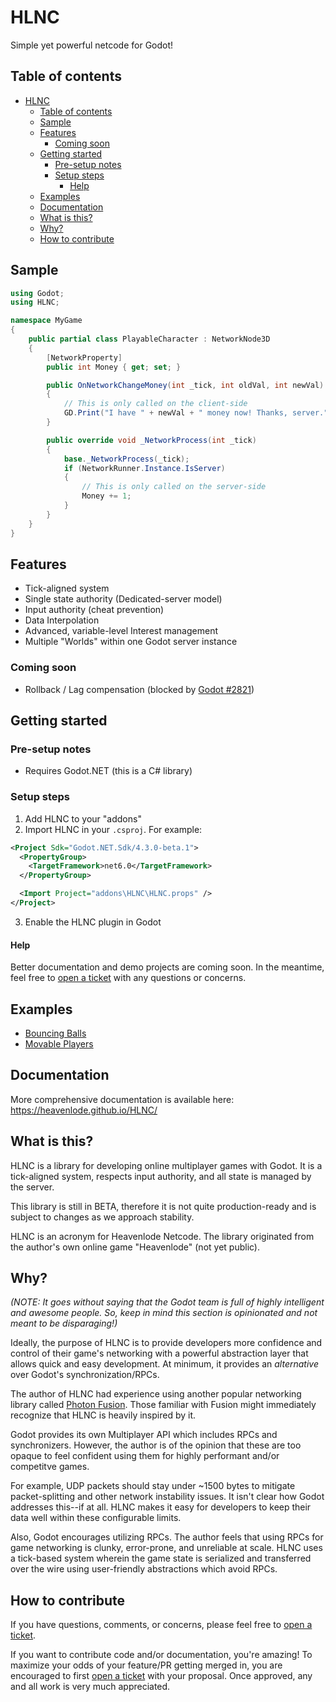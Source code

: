 # HLNC

Simple yet powerful netcode for Godot!

## Table of contents
- [HLNC](#hlnc)
  - [Table of contents](#table-of-contents)
  - [Sample](#sample)
  - [Features](#features)
    - [Coming soon](#coming-soon)
  - [Getting started](#getting-started)
    - [Pre-setup notes](#pre-setup-notes)
    - [Setup steps](#setup-steps)
      - [Help](#help)
  - [Examples](#examples)
  - [Documentation](#documentation)
  - [What is this?](#what-is-this)
  - [Why?](#why)
  - [How to contribute](#how-to-contribute)

## Sample

```cs
using Godot;
using HLNC;

namespace MyGame
{
	public partial class PlayableCharacter : NetworkNode3D
	{
		[NetworkProperty]
		public int Money { get; set; }

		public OnNetworkChangeMoney(int _tick, int oldVal, int newVal)
		{
			// This is only called on the client-side
			GD.Print("I have " + newVal + " money now! Thanks, server.");
		}

		public override void _NetworkProcess(int _tick)
		{
			base._NetworkProcess(_tick);
			if (NetworkRunner.Instance.IsServer)
			{
				// This is only called on the server-side
				Money += 1;
			}
		}
	}
}
```

## Features

* Tick-aligned system
* Single state authority (Dedicated-server model)
* Input authority (cheat prevention)
* Data Interpolation
* Advanced, variable-level Interest management
* Multiple "Worlds" within one Godot server instance

### Coming soon
* Rollback / Lag compensation (blocked by [Godot #2821](https://github.com/godotengine/godot-proposals/issues/2821))

## Getting started

### Pre-setup notes

* Requires Godot.NET (this is a C# library)

### Setup steps

1. Add HLNC to your "addons"
2. Import HLNC in your `.csproj`. For example:
```xml
<Project Sdk="Godot.NET.Sdk/4.3.0-beta.1">
  <PropertyGroup>
    <TargetFramework>net6.0</TargetFramework>
  </PropertyGroup>

  <Import Project="addons\HLNC\HLNC.props" />
</Project>
```
3. Enable the HLNC plugin in Godot

#### Help
Better documentation and demo projects are coming soon. In the meantime, feel free to [open a ticket](https://github.com/Heavenlode/HLNC/issues/new) with any questions or concerns.

## Examples
* [Bouncing Balls](https://github.com/Heavenlode/HLNC-Demo-BouncingBalls/tree/main)
* [Movable Players](https://github.com/Heavenlode/HLNC-Demo-MovablePlayers)

## Documentation

More comprehensive documentation is available here: https://heavenlode.github.io/HLNC/

## What is this?

HLNC is a library for developing online multiplayer games with Godot. It is a tick-aligned system, respects input authority, and all state is managed by the server.

This library is still in BETA, therefore it is not quite production-ready and is subject to changes as we approach stability.

HLNC is an acronym for Heavenlode Netcode. The library originated from the author's own online game "Heavenlode" (not yet public).

## Why?

_(NOTE: It goes without saying that the Godot team is full of highly intelligent and awesome people. So, keep in mind this section is opinionated and not meant to be disparaging!)_

Ideally, the purpose of HLNC is to provide developers more confidence and control of their game's networking with a powerful abstraction layer that allows quick and easy development. At minimum, it provides an *alternative* over Godot's synchronization/RPCs.

The author of HLNC had experience using another popular networking library called [Photon Fusion](https://www.photonengine.com/fusion). Those familiar with Fusion might immediately recognize that HLNC is heavily inspired by it.

Godot provides its own Multiplayer API which includes RPCs and synchronizers. However, the author is of the opinion that these are too opaque to feel confident using them for highly performant and/or competitve games.

For example, UDP packets should stay under ~1500 bytes to mitigate packet-splitting and other network instability issues. It isn't clear how Godot addresses this--if at all. HLNC makes it easy for developers to keep their data well within these configurable limits.

Also, Godot encourages utilizing RPCs. The author feels that using RPCs for game networking is clunky, error-prone, and unreliable at scale. HLNC uses a tick-based system wherein the game state is serialized and transferred over the wire using user-friendly abstractions which avoid RPCs.

## How to contribute

If you have questions, comments, or concerns, please feel free to [open a ticket](https://github.com/Heavenlode/HLNC/issues/new).

If you want to contribute code and/or documentation, you're amazing! To maximize your odds of your feature/PR getting merged in, you are encouraged to first [open a ticket](https://github.com/Heavenlode/HLNC/issues/new) with your proposal. Once approved, any and all work is very much appreciated.
